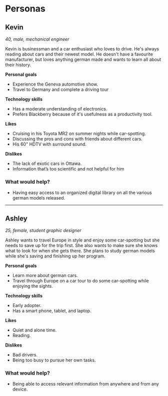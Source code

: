 # Personas

## Kevin

*40, male, mechanical engineer*

Kevin is businessman and a car enthusiast who loves to drive. He's always reading about cars and their newest model. He doesn't have a favourite manufacturer, but loves anything german made and wants to learn all about their history.

**Personal goals**

- Experience the Geneva automotive show.
- Travel to Germany and complete a driving tour

**Technology skills**

- Has a moderate understanding of electronics.
- Prefers Blackberry because of it's usefulness as a productivity tool.

**Likes**

- Cruising in his Toyota MR2 on summer nights while car-spotting.
- Discussing the pros and cons with friends about different cars.
- His 60" HDTV with surround sound.

**Dislikes**

- The lack of exotic cars in Ottawa.
- Information that’s too scientific and not helpful for him

### What would help?

- Having easy access to an organized digital library on all the various german models released.

---

## Ashley

*25, female, student graphic designer*

Ashley wants to travel Europe in style and enjoy some car-spotting but she needs to save up for the trip first. She also wants to make sure she knows what to look for when she gets there. She plans to study german models while she's saving and finishing up her program.

**Personal goals**

- Learn more about german cars.
- Travel through Europe on a car tour to do some car-spotting while enjoying the sights.

**Technology skills**

- Early adopter.
- Has a smart phone, tablet, and laptop.

**Likes**

- Quiet and alone time.
- Reading.

**Dislikes**

- Bad drivers.
- Being too busy to pursue her own tasks.

### What would help?

- Being able to access relevant information from anywhere and from any device.
